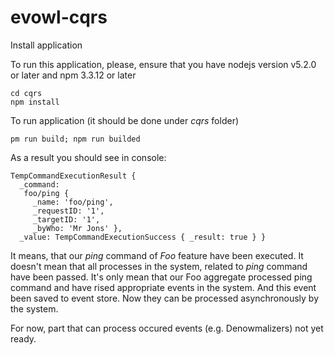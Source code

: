# evowl-cqrs

Install application

To run this application, please, ensure that you have nodejs version v5.2.0 or later and npm 3.3.12 or later

```{r, engine='bash', count_lines}
cd cqrs
npm install
```


To run application (it should be done under *cqrs* folder)

```{r, engine='bash', count_lines}
pm run build; npm run builded
```

As a result you should see in console:

```{r, engine='json'}
TempCommandExecutionResult {
  _command:
   foo/ping {
     _name: 'foo/ping',
     _requestID: '1',
     _targetID: '1',
     _byWho: 'Mr Jons' },
  _value: TempCommandExecutionSuccess { _result: true } }
```

It means, that our *ping* command of *Foo* feature have been executed. It doesn't mean that all processes in the system, 
related to *ping* command have been passed. It's only mean that our Foo aggregate processed ping command and have rised 
appropriate events in the system. And this event been saved to event store. Now they can be processed asynchronously by  
the system.

For now, part that can process occured events (e.g. Denowmalizers) not yet ready.
  